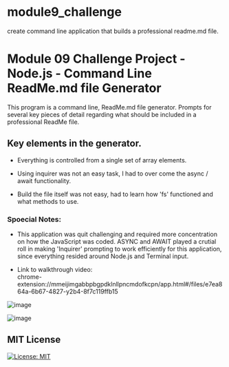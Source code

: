 # module9_challenge
create command line application that builds a professional readme.md file.

# Module 09 Challenge Project - Node.js - Command Line ReadMe.md file Generator
This program is a command line, ReadMe.md file generator. Prompts for several key pieces
of detail regarding what should be included in a professional ReadMe file.


## Key elements in the generator.
* Everything is controlled from a single set of array elements. 

* Using inquirer was not an easy task, I had to over come the async / await functionality. 

* Build the file itself was not easy, had to learn how 'fs' functioned and what methods to use.


### Spoecial Notes:
* This application was quit challenging and required more concentration on how the JavaScript was
  coded. ASYNC and AWAIT played a crutial roll in making 'Inquirer' prompting to work efficiently
  for this application, since everything resided around Node.js and Terminal input.
  
* Link to walkthrough video:  
     chrome-extension://mmeijimgabbpbgpdklnllpncmdofkcpn/app.html#/files/e7ea864a-6b67-4827-y2b4-8f7c119ffb15

![image](https://user-images.githubusercontent.com/108200823/191761666-0eeac74b-4f6e-4394-878f-da2f21b7f677.png)


![image](https://user-images.githubusercontent.com/108200823/191761769-a11d0e47-5192-4feb-93be-b6c7641224b8.png)


## MIT License
[![License: MIT](https://img.shields.io/badge/License-MIT-yellow.svg)](https://opensource.org/licenses/MIT)
